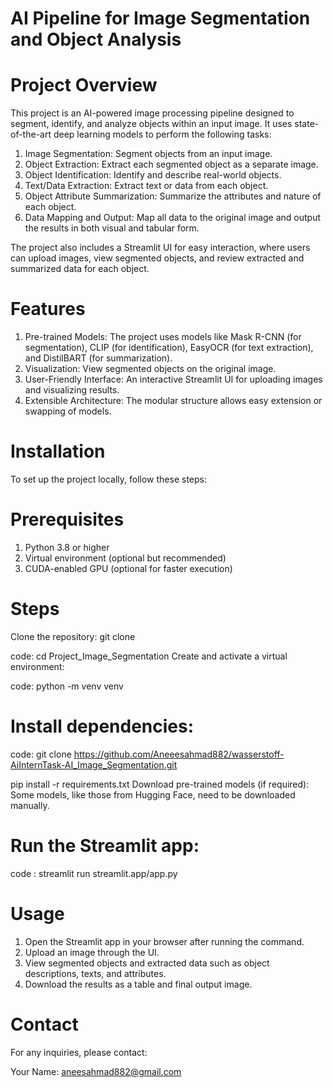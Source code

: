 # AI Pipeline for Image Segmentation and Object Analysis

# Project Overview
This project is an AI-powered image processing pipeline designed to segment, identify, and analyze objects within an input image. It uses state-of-the-art deep learning models to perform the following tasks:

1. Image Segmentation: Segment objects from an input image.
2. Object Extraction: Extract each segmented object as a separate image.
3. Object Identification: Identify and describe real-world objects.
4. Text/Data Extraction: Extract text or data from each object.
5. Object Attribute Summarization: Summarize the attributes and nature of each object.
6. Data Mapping and Output: Map all data to the original image and output the results in both visual and tabular form.

The project also includes a Streamlit UI for easy interaction, where users can upload images, view segmented objects, and review extracted and summarized data for each object.

# Features

1. Pre-trained Models: The project uses models like Mask R-CNN (for segmentation), CLIP (for identification), EasyOCR (for text extraction), and DistilBART (for summarization).
2. Visualization: View segmented objects on the original image.
3. User-Friendly Interface: An interactive Streamlit UI for uploading images and visualizing results.
4. Extensible Architecture: The modular structure allows easy extension or swapping of models.

# Installation
To set up the project locally, follow these steps:

# Prerequisites
1. Python 3.8 or higher
2. Virtual environment (optional but recommended)
3. CUDA-enabled GPU (optional for faster execution)

# Steps
Clone the repository:
git clone 

code:
cd Project_Image_Segmentation
Create and activate a virtual environment:

code:
python -m venv venv

# Install dependencies:

code: git clone https://github.com/Aneeesahmad882/wasserstoff-AiInternTask-AI_Image_Segmentation.git

pip install -r requirements.txt
Download pre-trained models (if required): Some models, like those from Hugging Face, need to be downloaded manually.

# Run the Streamlit app:

code :
streamlit run streamlit.app/app.py

# Usage
1. Open the Streamlit app in your browser after running the command.
2. Upload an image through the UI.
3. View segmented objects and extracted data such as object descriptions, texts, and attributes.
4. Download the results as a table and final output image.

# Contact
For any inquiries, please contact:

Your Name: aneesahmad882@gmail.com
